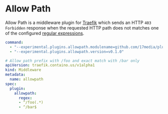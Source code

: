# Allow Path

Allow Path is a middleware plugin for [Traefik](https://github.com/traefik/traefik) which sends an HTTP `403 Forbidden`
response when the requested HTTP path does not matches one of the configured [regular expressions](https://github.com/google/re2/wiki/Syntax).

```deployment.yaml
command:
  - "--experimental.plugins.allowpath.modulename=github.com/17media/plugin-allowpath"
  - "--experimental.plugins.allowpath.version=v0.1.0"
```

```middleware.yaml
# Allow path prefix with /foo and exact match with /bar only
apiVersion: traefik.containo.us/v1alpha1
kind: Middleware
metadata:
  name: allowpath
spec:
  plugin:
    allowpath:
      regex:
      - ^/foo(.*)
      - ^/bar$
```
